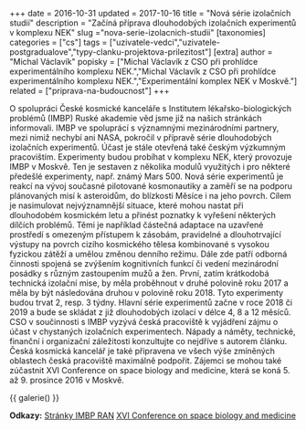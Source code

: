 +++
date = 2016-10-31
updated = 2017-10-16
title = "Nová série izolačních studií"
description = "Začíná příprava dlouhodobých izolačních experimentů v komplexu NEK"
slug ="nova-serie-izolacnich-studii"
[taxonomies]
categories = ["cs"]
tags = ["uzivatele-vedci","uzivatele-postgradualove","typy-clanku-projektova-prilezitost"]
[extra]
author = "Michal Václavík"
popisky = ["Michal Václavík z CSO při prohlídce experimentálního komplexu NEK.","Michal Václavík z CSO při prohlídce experimentálního komplexu NEK.","Experimentální komplex NEK v Moskvě."]
related = ["priprava-na-budoucnost"]
+++

O spolupráci České kosmické kanceláře s Institutem lékařsko-biologických problémů (IMBP) Ruské akademie věd jsme již na našich stránkách informovali. IMBP ve spoluprácí s významnými mezinárodními partnery, mezi nimiž nechybí ani NASA, pokročil v přípravě série dlouhodobých izolačních experimentů. Účast je stále otevřená také českým výzkumným pracovištím. Experimenty budou probíhat v komplexu NEK, který provozuje IMBP v Moskvě. Ten je sestaven z několika modulů využitých i pro některé předešlé experimenty, např. známý Mars 500. Nová série experimentů je reakcí na vývoj současné pilotované kosmonautiky a zaměří se na podporu plánovaných misí k asteroidům, do blízkosti Měsíce i na jeho povrch. Cílem je nasimulovat nejvýznamnější situace, které mohou nastat při dlouhodobém kosmickém letu a přinést poznatky k vyřešení některých dílčích problémů. Těmi je například částečná adaptace na uzavřené prostředí s omezeným přístupem k zásobám, pravidelné a dlouhotrvající výstupy na povrch cizího kosmického tělesa kombinované s vysokou fyzickou zátěží a umělou změnou denního režimu. Dále zde patří odborná činnosti spojená se zvýšením kognitivních funkcí či vedení mezinárodní posádky s různým zastoupením mužů a žen. První, zatím krátkodobá technická izolační mise, by měla proběhnout v druhé polovině roku 2017 a měla by být následována druhou v polovině roku 2018. Tyto experimenty budou trvat 2, resp. 3 týdny. Hlavní série experimentů začne v roce 2018 či 2019 a bude se skládat z již dlouhodobých izolací v délce 4, 8 a 12 měsíců. CSO v součinnosti s IMBP vyzývá česká pracoviště k vyjádření zájmu o účast v chystaných izolačních experimentech. Nápady a náměty, technické, finanční i organizační záležitosti konzultujte co nejdříve s autorem článku. Česká kosmická kancelář je také připravena ve všech výše zmíněných oblastech česká pracoviště maximálně podpořit. Zájemci se mohou také zúčastnit XVI Conference on space biology and medicine, která se koná 5. až 9. prosince 2016 v Moskvě.

{{ galerie() }}

**Odkazy:**
[Stránky IMBP RAN]
[XVI Conference on space biology and medicine]

[Stránky IMBP RAN]: http://www.imbp.ru/
[XVI Conference on space biology and medicine]: http://www.spacemedicine-2016.com/?lang
